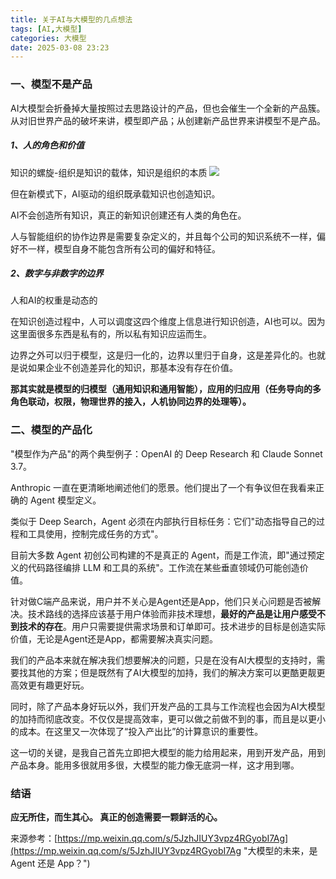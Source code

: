 ```yaml
---
title: 关于AI与大模型的几点想法
tags: [AI,大模型]
categories: 大模型
date: 2025-03-08 23:23
---
```



### 一、模型不是产品

AI大模型会折叠掉大量按照过去思路设计的产品，但也会催生一个全新的产品簇。从对旧世界产品的破坏来讲，模型即产品；从创建新产品世界来讲模型不是产品。

##### 1、人的角色和价值

知识的螺旋-组织是知识的载体，知识是组织的本质
![](https://nimg.ws.126.net/?url=http%3A%2F%2Fdingyue.ws.126.net%2F2025%2F0308%2Feae363b4j00sssikj006pd200u000h8g00fe008u.jpg&thumbnail=660x2147483647&quality=80&type=jpg)

但在新模式下，AI驱动的组织既承载知识也创造知识。

AI不会创造所有知识，真正的新知识创建还有人类的角色在。

人与智能组织的协作边界是需要复杂定义的，并且每个公司的知识系统不一样，偏好不一样，模型自身不能包含所有公司的偏好和特征。


##### 2、数字与非数字的边界

人和AI的权重是动态的

在知识创造过程中，人可以调度这四个维度上信息进行知识创造，AI也可以。因为这里面很多东西是私有的，所以私有知识应运而生。

边界之外可以归于模型，这是归一化的，边界以里归于自身，这是差异化的。也就是说如果企业不创造差异化的知识，那基本没有存在价值。

**那其实就是模型的归模型（通用知识和通用智能），应用的归应用（任务导向的多角色联动，权限，物理世界的接入，人机协同边界的处理等）。**

### 二、模型的产品化

"模型作为产品"的两个典型例子：OpenAI 的 Deep Research 和 Claude Sonnet 3.7。　

Anthropic 一直在更清晰地阐述他们的愿景。他们提出了一个有争议但在我看来正确的 Agent 模型定义。　

类似于 Deep Search，Agent 必须在内部执行目标任务：它们"动态指导自己的过程和工具使用，控制完成任务的方式"。

目前大多数 Agent 初创公司构建的不是真正的 Agent，而是工作流，即"通过预定义的代码路径编排 LLM 和工具的系统"。工作流在某些垂直领域仍可能创造价值。

针对做C端产品来说，用户并不关心是Agent还是App，他们只关心问题是否被解决。技术路线的选择应该基于用户体验而非技术理想，**最好的产品是让用户感受不到技术的存在**。用户只需要提供需求场景和订单即可。技术进步的目标是创造实际价值，无论是Agent还是App，都需要解决真实问题。

我们的产品本来就在解决我们想要解决的问题，只是在没有AI大模型的支持时，需要找其他的方案；但是既然有了AI大模型的加持，我们的解决方案可以更酷更靓更高效更有趣更好玩。

同时，除了产品本身好玩以外，我们开发产品的工具与工作流程也会因为AI大模型的加持而彻底改变。不仅仅是提高效率，更可以做之前做不到的事，而且是以更小的成本。在这里又一次体现了“投入产出比”的计算意识的重要性。

这一切的关键，是我自己首先立即把大模型的能力给用起来，用到开发产品，用到产品本身。能用多很就用多很，大模型的能力像无底洞一样，这才用到哪。


### 结语
**应无所住，而生其心。
真正的创造需要一颗鲜活的心。**


来源参考：[https://mp.weixin.qq.com/s/5JzhJIUY3vpz4RGyobI7Ag](https://mp.weixin.qq.com/s/5JzhJIUY3vpz4RGyobI7Ag "大模型的未来，是 Agent 还是 App？")